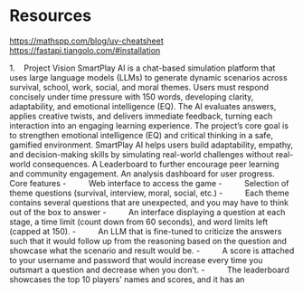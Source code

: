 # Resources

https://mathspp.com/blog/uv-cheatsheet
https://fastapi.tiangolo.com/#installation

1.    Project Vision
SmartPlay AI is a chat-based simulation platform that uses large language models (LLMs) to generate dynamic scenarios across survival, school, work, social, and moral themes. Users must respond concisely under time pressure with 150 words, developing clarity, adaptability, and emotional intelligence (EQ). The AI evaluates answers, applies creative twists, and delivers immediate feedback, turning each interaction into an engaging learning experience.
The project’s core goal is to strengthen emotional intelligence (EQ) and critical thinking in a safe, gamified environment. SmartPlay AI helps users build adaptability, empathy, and decision-making skills by simulating real-world challenges without real-world consequences. A Leaderboard to further encourage peer learning and community engagement. An analysis dashboard for user progress.
Core features
-          Web interface to access the game
-          Selection of theme questions (survival, interview, moral, social, etc.)
-          Each theme contains several questions that are unexpected, and you may have to think out of the box to answer
-          An interface displaying a question at each stage, a time limit (count down from 60 seconds), and word limits left (capped at 150).
-          An LLM that is fine-tuned to criticize the answers such that it would follow up from the reasoning based on the question and showcase what the scenario and result would be.
-          A score is attached to your username and password that would increase every time you outsmart a question and decrease when you don’t.
-          The leaderboard showcases the top 10 players' names and scores, and it has an
